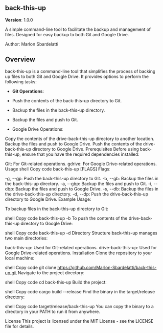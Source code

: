 ## back-this-up
**Version**: 1.0.0

A simple command-line tool to facilitate the backup and management of files. Designed for easy backup to both Git and Google Drive.

Author: Marlon Sbardelatti

## Overview
back-this-up is a command-line tool that simplifies the process of backing up files to both Git and Google Drive. It provides options to perform the following tasks:

- **Git Operations**:

- Push the contents of the back-this-up directory to Git.
- Backup the files in the back-this-up directory.
- Backup the files and push to Git.
- Google Drive Operations:

Copy the contents of the drive-back-this-up directory to another location.
Backup the files and push to Google Drive.
Push the contents of the drive-back-this-up directory to Google Drive.
Prerequisites
Before using back-this-up, ensure that you have the required dependencies installed:

Git: For Git-related operations.
gdrive: For Google Drive-related operations.
Usage
shell
Copy code
back-this-up [FLAGS]
Flags:

-g, --gp: Push the back-this-up directory to Git.
-b, --gb: Backup the files in the back-this-up directory.
-a, --gbp: Backup the files and push to Git.
-i, --dbp: Backup the files and push to Google Drive.
-s, --db: Backup the files in the drive-back-this-up directory.
-d, --dp: Push the drive-back-this-up directory to Google Drive.
Example Usage:

To backup files in the back-this-up directory to Git:

shell
Copy code
back-this-up -b
To push the contents of the drive-back-this-up directory to Google Drive:

shell
Copy code
back-this-up -d
Directory Structure
back-this-up manages two main directories:

back-this-up: Used for Git-related operations.
drive-back-this-up: Used for Google Drive-related operations.
Installation
Clone the repository to your local machine:

shell
Copy code
git clone https://github.com/Marlon-Sbardelatti/back-this-up.git
Navigate to the project directory:

shell
Copy code
cd back-this-up
Build the project:

shell
Copy code
cargo build --release
Find the binary in the target/release directory:

shell
Copy code
target/release/back-this-up
You can copy the binary to a directory in your PATH to run it from anywhere.

License
This project is licensed under the MIT License - see the LICENSE file for details.

